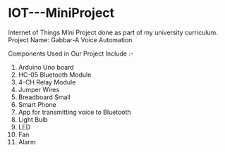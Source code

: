 # IOT---MiniProject
Internet of Things MIni Project done as part of my university curriculum. Project Name: Gabbar-A Voice Automation

Components Used in Our Project Include :-
1. Arduino Uno board
2. HC-05 Bluetooth Module
3. 4-CH Relay Module
4. Jumper Wires
5. Breadboard Small
6. Smart Phone
7. App for transmitting voice to Bluetooth
8. Light Bulb
9. LED
10. Fan
11. Alarm
